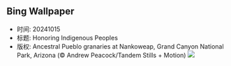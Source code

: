 ## Bing Wallpaper
- 时间: 20241015
- 标题: Honoring Indigenous Peoples
- 版权: Ancestral Pueblo granaries at Nankoweap, Grand Canyon National Park, Arizona (© Andrew Peacock/Tandem Stills + Motion)
![](https://cn.bing.com/th?id=OHR.PuebloNankoweap_EN-US9631367700_UHD.jpg&rf=LaDigue_UHD.jpg&pid=hp&w=3840&h=2160&rs=1&c=4)
